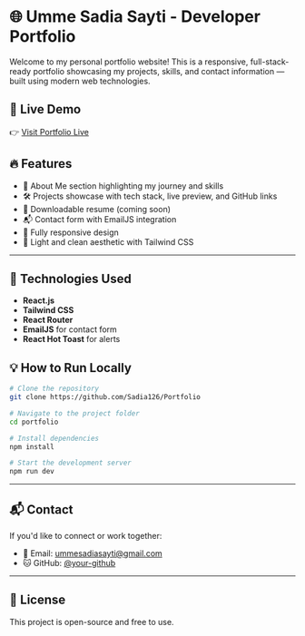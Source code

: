 # 🌐 Umme Sadia Sayti - Developer Portfolio

Welcome to my personal portfolio website! This is a responsive, full-stack-ready portfolio showcasing my projects, skills, and contact information — built using modern web technologies.


## 🔗 Live Demo

👉 [Visit Portfolio Live](https://sadiasportfolio.netlify.app/)


## 🔥 Features

- 🧠 About Me section highlighting my journey and skills
- 🛠️ Projects showcase with tech stack, live preview, and GitHub links
- 📄 Downloadable resume (coming soon)
- 📬 Contact form with EmailJS integration
- 📱 Fully responsive design
- 🌙 Light and clean aesthetic with Tailwind CSS

---

## 🚀 Technologies Used

- **React.js**
- **Tailwind CSS**
- **React Router**
- **EmailJS** for contact form
- **React Hot Toast** for alerts


## 💡 How to Run Locally

```bash
# Clone the repository
git clone https://github.com/Sadia126/Portfolio

# Navigate to the project folder
cd portfolio

# Install dependencies
npm install

# Start the development server
npm run dev
```

---



## 📬 Contact

If you'd like to connect or work together:

* 📧 Email: [ummesadiasayti@gmail.com](mailto:ummesadiasayti@gmail.com)
* 🐱 GitHub: [@your-github](https://github.com/Sadia126/)


---

## 📜 License

This project is open-source and free to use.

